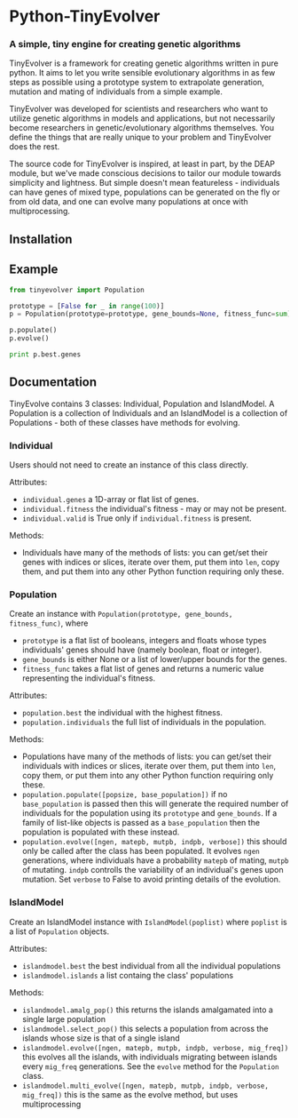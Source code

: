 # Python-TinyEvolver
### A simple, tiny engine for creating genetic algorithms

TinyEvolver is a framework for creating genetic algorithms written in pure python.
It aims to let you write sensible evolutionary algorithms in as few steps as possible
using a prototype system to extrapolate generation, mutation and mating of individuals
from a simple example.

TinyEvolver was developed for scientists and researchers who want to utilize genetic
algorithms in models and applications, but not necessarily become researchers in
genetic/evolutionary algorithms themselves. You define the things that are really
unique to your problem and TinyEvolver does the rest.

The source code for TinyEvolver is inspired, at least in part, by the DEAP module, but
we've made conscious decisions to tailor our module towards simplicity and lightness.
But simple doesn't mean featureless - individuals can have genes of mixed type, populations
can be generated on the fly or from old data, and one can evolve many populations at
once with multiprocessing. 

## Installation

## Example
```python
from tinyevolver import Population

prototype = [False for _ in range(100)]
p = Population(prototype=prototype, gene_bounds=None, fitness_func=sum)

p.populate()
p.evolve()

print p.best.genes
```

## Documentation
TinyEvolve contains 3 classes: Individual, Population and IslandModel. A Population is a collection of Individuals and an IslandModel is a collection of Populations - both of these classes have methods for evolving.

### Individual
Users should not need to create an instance of this class directly.

Attributes: 
- `individual.genes` a 1D-array or flat list of genes.
- `individual.fitness` the individual's fitness - may or may not be present.
- `individual.valid` is True only if `individual.fitness` is present. 

Methods:
- Individuals have many of the methods of lists: you can get/set their genes with indices or slices, iterate over them, put them into `len`, copy them, and put them into any other Python function requiring only these.

### Population
Create an instance with `Population(prototype, gene_bounds, fitness_func)`, where
- `prototype` is a flat list of booleans, integers and floats whose types individuals' genes should have (namely boolean, float or integer).
- `gene_bounds` is either None or a list of lower/upper bounds for the genes.
- `fitness_func` takes a flat list of genes and returns a numeric value representing the individual's fitness.

Attributes:
- `population.best` the individual with the highest fitness.
- `population.individuals` the full list of individuals in the population.

Methods:
- Populations have many of the methods of lists: you can get/set their individuals with indices or slices, iterate over them, put them into `len`, copy them, or put them into any other Python function requiring only these.
- `population.populate([popsize, base_population])` if no `base_population` is passed then this will generate the required number of individuals for the population using its `prototype` and `gene_bounds`. If a family of list-like objects is passed as a `base_population` then the population is populated with these instead.
- `population.evolve([ngen, matepb, mutpb, indpb, verbose])` this should only be called after the class has been populated. It evolves `ngen` generations, where individuals have a probability `matepb` of mating, `mutpb` of mutating. `indpb` controlls the variability of an individual's genes upon mutation. Set `verbose` to False to avoid printing details of the evolution.

### IslandModel
Create an IslandModel instance with `IslandModel(poplist)` where `poplist` is a list of `Population` objects.

Attributes:
- `islandmodel.best` the best individual from all the individual populations
- `islandmodel.islands` a list containg the class' populations

Methods:
- `islandmodel.amalg_pop()` this returns the islands amalgamated into a single large population
- `islandmodel.select_pop()` this selects a population from across the islands whose size is that of a single island
- `islandmodel.evolve([ngen, matepb, mutpb, indpb, verbose, mig_freq])` this evolves all the islands, with individuals migrating between islands every `mig_freq` generations. See the `evolve` method for the `Population` class.
- `islandmodel.multi_evolve([ngen, matepb, mutpb, indpb, verbose, mig_freq])` this is the same as the evolve method, but uses multiprocessing
